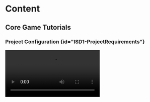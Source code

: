 # Content

## Core Game Tutorials

### Project Configuration {id="ISD1-ProjectRequirements"}
<video src="https://youtu.be/MyH6Ddp60qg"/>


In this video you are shown how to configure a 2D project in Godot, and introduced to the various parts of the
interface.

### **Import image assets**

<video src="https://youtu.be/J8wTFEexpBI"/>

This link contains the images you'll need to start the clone of Space
Invaders: [2D Assets](https://drive.google.com/file/d/10LKQkemkH1q27rAZUYc9Sa900K2EIZi9/view?usp=sharing)

### Main menu - Initial

<video src="https://youtu.be/DyaKLWr502M"/>

#### Part 1 - Main Menu Setup

In this video, you'll see how to configure the project window size and colour as well as start the layout of the menu.

You'll see how to add images into the scene as well as a label, with a brief introduction on how to layout these items.

<video src="https://youtu.be/CBA3sxDbgog"/>"

#### Main Menu Buttons

This video focuses on the Buttons the title scene. You'll see how to create the buttons, and modify the fonts to match
the title font, and then change the font of all the buttons to a new font.

## Buttons

### Main Menu Buttons Functionality

<video src="https://youtu.be/QH_5xVreQ-w"/>"

In this video, you're shown one way of changing between scenes.

You're shown a number of aspects to the process:

- Creating the new Scene
- Creating scripts for the buttons to store the scene names
- Reusing the script between buttons and scenes
- Writing a script to manage all the buttons in the scene
- Parts of programming, such as loops, functions and arrays.

The code used in this video is:


```python
extends Control

# Called when the node enters the scene tree for the first time.
func _ready():
    for button in $"Menu/Menu Buttons/Buttons".get_children():
        button.connect("pressed", self, "_on_Button_pressed", [button.scene_to_load])

func _on_Button_pressed(scene_to_load):
    print("Changing Scene...")
    print(scene_to_load)
    get_tree().change_scene(scene_to_load)
```
{collapsible="true" collapsed-title="TitleScene.gd"}


```python
extends Button

export(String) var scene_to_load
```
{collapsible="true" collapsed-title="ButtonScript.gd"}



```python
extends Control

# Called when the node enters the scene tree for the first time.
func _ready():
    for button in $"Layout/Main/Buttons/GameScenes".get_children():
        button.connect("pressed", self, "_on_Button_Pressed", [button.scene_to_load])

func _on_Button_Pressed(scene_to_load):
    print(scene_to_load)
    get_tree().change_scene(scene_to_load)
```
{collapsible="true" collapsed-title="MainGame.gd"}

## Gameplay

### Game Play

[https://www.youtube.com/watch?v=nQfOhc6jumE](https://www.youtube.com/watch?v=nQfOhc6jumE)

This video shows the process of designing and coding the fundamental gameplay of space invaders.

### Border Containment

<video src="https://youtu.be/ef0R6-4viOA"/>"

In this video, you're shown how to create (invisible) borders on the left and right of the screen using Area2D nodes,
and assigning them groups.

Then, the player object is modified to add it's own Area2D so that you can detect collisions between the object and the
newly created borders.

Finally, you're shown the code to restrict the player to the playing area between the two borders.

### Global Variables & Bullets

<video src="https://youtu.be/cYXn_vcRRTk"/>"

In this video you're shown how to create global variables. Global Variables can be accessed (used) by any script
throughout the entire project, from any script. This can be used to keep track of many variables needed throughout the
project, such as the high score, or in the case of this video - the limiting the number of bullets on screen at once.

```
extends KinematicBody2D

var speed = 500

# Called when the node enters the scene tree for the first time.
func _ready():
    GlobalVariables.bulletInstanceCount += 1
    set_physics_process(true)

func _physics_process(delta):
    var collidedObject = move_and_collide(Vector2(0, -speed*delta))
    if (collidedObject):
        #print(collidedObject.collider.name)
        if "Enemy" in collidedObject.collider.name:
            collidedObject.get_collider().queue_free()
        
            
        
        queue_free()
        GlobalVariables.bulletInstanceCount -= 1
```
{collapsible="true" collapsed-title="bullet.gd"}

## Enemies

### Enemy Group Movement

<video src="https://youtu.be/Hav91wHl3JA"/>"

In this video, you're shown how to group the enemy instances together and script them to "bounce" off the sides of the
game window when the first collision occurs.

```python
extends Node2D

var speed = -200

func _ready():
    set_physics_process(true)
    
    
func _physics_process(delta):
    global_position.x += speed * delta
```
{collapsible="true" collapsed-title="Enemies.gd"}

### Enemies Firing

<video src="https://youtu.be/9XiSX3SM428"/>"

In this first video, you're shown the configuration of the enemy bullets, and walked through the changes that need to be
made to the `global.gd`, `enemy.gd` scripts and the creation of the `enemy-bullets.gd` script.

```
extends KinematicBody2D

var speed = 500

# Called when the node enters the scene tree for the first time.
func _ready():
    GlobalVariables.enemyBulletInstanceCount += 1
    set_physics_process(true)

func _physics_process(delta):
    var collidedObject = move_and_collide(Vector2(0, +speed*delta*0.4))
    if (collidedObject):
        #print("Enemy collide: ",collidedObject.collider.name)
        if "Enemy" in collidedObject.collider.name:
            pass
            #collidedObject.get_collider().queue_free() #Don't kill the enemies.
        else:
            queue_free()
            GlobalVariables.enemyBulletInstanceCount -= 1
            print("Enemy Bullets: ", GlobalVariables.enemyBulletInstanceCount)
```
{collapsible="true" collapsed-title="Bullet-enemy.gd"}

```
extends KinematicBody2D

var bullet = preload("res://Bullet-Enemy/Bullet-Enemy.tscn")

    
func _ready():
    $Area2D.connect("area_entered", self, "_colliding")
    

func _colliding(area):
    if area.is_in_group("right"):
        #print("emenies collide right")
        get_parent().global_position.y += 10
        get_parent().speed = -200
    if area.is_in_group("left"):
        #print("emenies collide left")
        get_parent().global_position.y += 10
        get_parent().speed = 200

func _process(delta):
#	while (true):
    var rng = RandomNumberGenerator.new()
    rng.randomize()
    var my_random_number = rng.randf_range(2.0, 30.0)
    #print("time: ",my_random_number)
    yield(get_tree().create_timer(my_random_number), "timeout")
    if GlobalVariables.enemyBulletInstanceCount < 5:
        var bulletInstance = bullet.instance()
        
        bulletInstance.position = Vector2(global_position.x, global_position.y+20)
        get_tree().get_root().add_child(bulletInstance)
```
{collapsible="true" collapsed-title="Enemy.gd"}


```
extends Node

var bulletInstanceCount = 0 # Keeps track of how many bullet instances are current
var enemyBulletInstanceCount = 0
```
{collapsible="true" collapsed-title="Global.gd"}

## Part 1 Project Finalisation

### Quit Game Application

<video src="https://youtu.be/eNWupsu4DWI"/>"

This video shows how to modify the main menu to include a quit button. With a bonus debugging session at the end!


> FYI, there is no audio on this video
> {style="tip"}

## Audio

<video src="https://youtu.be/wKs7a6RBfaw"/>"

In this video you're shown how to add background music in a scene and also "event-based" music - in this case, adding
sound to the firing of bullets.

## High Score System

### High Score

To store high scores the data needs to be saved to the local drive - this is known as persistent data (the data persists
even if the application is not running).

Before implementing any form of persistent data, the exact data that needs to be save must be determined. The points
where the data is loaded from and saved to the local drive must be decided.

Your application must also be prepared for attempting to load the data, however it doesn’t exist at that time - such as
when the application is run for the first time.

Godot has an inbuilt system to save data and nodes to the local drive, however this tutorial will focus on only saving
and loading the previous high scores.

Before implementing persistent data, there are a few topics to understand - where the user data is stored and
serialisation.

### Godot User Data

Most file access performed in Godot begins with `res://` (e.g. `res://Menu/Menu.tscn`), which refers to the project root
folder (the folder containing `project.godot`). A file path starting with `res://` looks for the file relative to that
root folder.

User data uses the `user://` prefix which points to a different folder which is not in the project folder.

> The`user://`prefix points to a different directory on the user's device. On mobile and consoles, this path is unique
> to the project. On desktop, the engine stores user files in:
`~/.local/share/godot/app_userdata/[project_name]` on
> Linux,`~/Library/Application Support/Godot/app_userdata/[project_name]` on macOS (since Catalina)
> and  APPDATA \Godot\app_userdata\[project_name] on Windows.
[https://docs.godotengine.org/en/stable/tutorials/io/data_paths.html](https://docs.godotengine.org/en/stable/tutorials/io/data_paths.html)
>
{style="note"}

### Serialisation

Serialisation is the process of preparing data and objects to save to disk or transmitted.

### Testing!

Testing the high score system and the saving and loading of data can be frustrating as the tester needs to try for
different scores to ensure that the rank order is correct.

One method for improving this process is to add a cheat code into the game.

For instance, in the `Player.gd` script, the script can be updated to check if the user presses the Up key. If so, this
changes the scene straight to the win scene.s

![Screen Shot 2022-04-30 at 11.34.35 pm.png](Screen_Shot_2022-04-30_at_11.34.35_pm.png)


```python
if Input.is_action_pressed("ui_up"):
        get_tree().change_scene("res://WinScene.tscn")
```
{collapsible="true" collapsed-title="Player.gd"}

## High Scores

Currently, the game may have a simple scoring system, with only the currentScore being used.

This will be expanded upon by implementing not only a highScore variable as shown, but also the top 3 scores, as well as
the current players score.


> Note: the players name is not within the scope of the tutorial at this stage. If you wish to implement this, you will
> need to track the names as well, collecting the data within your game.
> {style="note"}

```python
var scoringInformation = {
	"currentScore": 0,
	"currentPlayer": "User",
	"highScore": 0,
	"highScorePlayersName" : "Winner"
}
```
{collapsible="true" collapsed-title="Global.gd"}

### Global.gd

Start by expanding `scoringInformation` to track the first, second and third top scores. This is done in Global.gd.

The starting values for each can be 0. As each player completes the game, their score will be compared to the top score,
and if greater, then shift the values down.

This is implemented through an array. The first element is the highest score, and down from there.

```python
var scoringInformation = {
	"currentScore": 0,
	"currentPlayer": "User",
	"highScores": [0,0,0],
	"highScorePlayersName" : "Winner"
}
```
{collapsible="true" collapsed-title="Global.gd"}

### Win Scene

When the player wins the game, the Win Scene is loaded. It will be at this point that their score (stored
in `scoringInformation`) will be compared to the high scores.

If your win Scene doesn’t have a script attached

Add a script to the root node by right-clicking on it and choosing Attach Script. Choose the default settings.

![Screen Shot 2022-04-30 at 10.22.57 pm.png](Screen_Shot_2022-04-30_at_10.22.57_pm.png)

Remove the unnecessary code, leaving only the extends command on the first line, and `func _ready()` function.

![Screen Shot 2022-04-30 at 10.24.59 pm.png](Screen_Shot_2022-04-30_at_10.24.59_pm.png)

Update the _ready() function to store the current players score into the array in the correct position, if necessary.

![Screen Shot 2022-04-30 at 11.20.04 pm.png](Screen_Shot_2022-04-30_at_11.20.04_pm.png)


```python
func _ready():
    # Sorts the array
    GlobalVariables.scoringInformation["highScores"].sort()
    
    # Searches the array for the value, or the position in the array where it will "fit".
    var highScorePosition = GlobalVariables.scoringInformation["highScores"].bsearch(GlobalVariables.scoringInformation["currentScore"], true)
    print("position #", highScorePosition)
    
    # Inserts the value into the array at the correct position.
    GlobalVariables.scoringInformation["highScores"].insert(highScorePosition, GlobalVariables.scoringInformation["currentScore"])
    
    # Removes the first (and lowest) score.
    GlobalVariables.scoringInformation["highScores"].remove(0)
    
    # Debugging.
    print(GlobalVariables.scoringInformation["highScores"])
```
{collapsible="true" collapsed-title="WinScene.gd"}

The high score system has been implemented!

<include from="reusableContent.topic" element-id="commitPush"/>

## Persistent Data

In this tutorial, you’ll be shown how to save and load the `scoringInformation` dictionary.

> In this tutorial, only a small amount of data will be saved and loaded, so not a lot of focus on serialisation is done. However if the game requires saving more complex data, you will need to ensure this is done.
{style="tip"}

Open `Global.gd` and create a new global variable which sets the save file.

![Screen Shot 2022-05-01 at 12.24.52 am.png](Screen_Shot_2022-05-01_at_12.24.52_am.png)

Code

```python
var saveFile = "user://save.dat"
```
{collapsible="true" collapsed-title="Global.gd"}

### Saving the data

To ensure it’s saved when it is updated, the saving of high score data can be done in the Win Scene.

Open `WinScene.gd` and create a new function called `saveData()`.

![Screen Shot 2022-05-01 at 12.20.42 am.png](Screen_Shot_2022-05-01_at_12.20.42_am.png)


```python
func saveData():
```
{collapsible="true" collapsed-title="WinScene.gd"}

Update `saveData()` to attempt to access the file name specified in `Global.gd` called `saveFile`. If there is no issues
with that file, it will write the scoringInformation dictionary to the file and close the connection.

![Screen Shot 2022-05-01 at 12.25.56 am.png](Screen_Shot_2022-05-01_at_12.25.56_am.png)


```python
func saveData():
    var file = File.new()
    var error = file.open(GlobalVariables.saveFile, file.WRITE)
    if error == OK:
        file.store_var(GlobalVariables.scoringInformation)
        file.close()
        print("!!Data Saved!!")
    else :
        print("!!Data Not Saved!!")
```
{collapsible="true" collapsed-title="WinScene.gd"}

Lastly, update the `_ready()` function to call the `saveData()` function.

![Screen Shot 2022-05-01 at 12.33.02 am.png](Screen_Shot_2022-05-01_at_12.33.02_am.png)

### Loading the Data

Open the main menu and look at the script for the scene - `Menu.gd`.

Update the `_ready()` function to load (or attempt to load) the saved data.

This code checks to see if the file exists first - applications don’t like attempting to open files that don’t exist.

If the file is there, it replaces the `scoringInformation` data that’s coded by default with the loaded data. If there
is any error, it just leaves the default values.

![Screen Shot 2022-05-01 at 12.34.49 am.png](Screen_Shot_2022-05-01_at_12.34.49_am.png)


```python
var file = File.new()
    if file.file_exists(GlobalVariables.saveFile):
        var error = file.open(GlobalVariables.saveFile, File.READ)
        if error == OK:
            var player_data = file.get_var()
            file.close()
            GlobalVariables.scoringInformation = player_data
```
{collapsible="true" collapsed-title="WinScene.gd"}

<include from="reusableContent.topic" element-id="commitPush"/>

## Bug or Feature?

There’s a bug with the saving and loading of `scoringInformation`. Did you notice? It’s got to do with currentScore -
it’s not resetting correctly and is saving the current score in the save file.


## Win & Lose Conditions

The Win and Lose conditions refer to the state of gameplay to determine whether the player “wins” the game or “loses”
the game. Those states are determined by the game itself and what occurs after is up to the developer.

Some examples could be:

- Win Condition
    - All enemies are killed
    - The door at the end of the level is opened
    - The player survives the night
    - etc.
- Lose Condition
    - The player’s health reaches 0.
    - The player runs out of ammunition.
    - etc.

In our clone of space invaders, the following conditions exist (at a minimum)

| Win Condition/s          | Lose Condition/s               |
|--------------------------|--------------------------------|
| All enemies are defeated | The timer reaches 0.           |
|                          | The player’s health reaches 0. |

### Win Condition

Expand each of the following to implement the different conditions.

#### All Enemies are Defeated

Open `MainGame.tscn`, and click on the “Open in Editor” button next to one of the individual enemy nodes.

![Screen Shot 2022-04-30 at 10.30.47 pm.png](Screen_Shot_2022-04-30_at_10.30.47_pm.png)

This opens the original scene to edit. All of the individual enemies in the game are based on this one scene.

With the root node selected, click on the Node tab, then click on Groups. Enter “enemy” and click Add.

![Screen Shot 2022-04-30 at 10.31.40 pm.png](Screen_Shot_2022-04-30_at_10.31.40_pm.png)

Save the scene. This adds this tag to each individual enemy.

Return to Main Game.

Open `MainGame.gd`, and in the `_process()` function, check if there are no more nodes with the tag enemy left. If there
are none, then go to the Win Scene.

```python
func _process(delta):
	$HUD/CurrentScore.text = str(GlobalVariables.scoringInformation["currentScore"])
	if get_tree().get_nodes_in_group("enemy").size() == 0:
		get_tree().change_scene("res://WinScene.tscn")
```

Change `res://WinScene.tscn` to link to the Win Scene in your project.

### Lose Condition

Expand each of the following to implement the different conditions.

#### The Timer Reaches 0

To implement this condition check, open the MainGame.gd script and look in the _ready() function.

![Screen Shot 2022-04-26 at 11.18.58 pm.png](Screen_Shot_2022-04-26_at_11.18.58_pm.png)

If Line 17 is reached, it outputs `Game Over` to the console, which means the timer has reached 0. This is where the
code will need to go to make it perform a function. Luckily the condition check has already been performed!

Create a New Scene through the `Scene` Menu

![Screen Shot 2022-04-26 at 11.21.23 pm.png](Screen_Shot_2022-04-26_at_11.21.23_pm.png)

Choose Node2D in the hierarchy tab to start the scene, and then Right Click on the Node2D and choose `Add Child Node`.

![Screen Shot 2022-04-26 at 11.21.40 pm.png](Screen_Shot_2022-04-26_at_11.21.40_pm.png)

Search for, and add, a VBoxContainer

![Screen Shot 2022-04-26 at 11.21.57 pm.png](Screen_Shot_2022-04-26_at_11.21.57_pm.png)

Rename the VboxContainer as Layout. Right click on that, and choose Add Child Node.

![Screen Shot 2022-04-26 at 11.22.15 pm.png](Screen_Shot_2022-04-26_at_11.22.15_pm.png)

This time, search for and add a Label

![Screen Shot 2022-04-26 at 11.22.25 pm.png](Screen_Shot_2022-04-26_at_11.22.25_pm.png)

Rename the Label as Heading, and then change the text attribute to “You Lost” or anything else appropriate.

![Screen Shot 2022-04-26 at 11.22.52 pm.png](Screen_Shot_2022-04-26_at_11.22.52_pm.png)

Now add a button as a child of the VboxContainer called Layout.

![Screen Shot 2022-04-26 at 11.23.21 pm.png](Screen_Shot_2022-04-26_at_11.23.21_pm.png)

Change the text to `Return to the Main Menu,` or anything else appropriate.

![Screen Shot 2022-04-26 at 11.23.42 pm.png](Screen_Shot_2022-04-26_at_11.23.42_pm.png)

Right-click on the button in the heirarchy and choose `Attach Script`.

![Screen Shot 2022-04-26 at 11.24.26 pm.png](Screen_Shot_2022-04-26_at_11.24.26_pm.png)

Don’t change any of the defaults and just click Create.

![Screen Shot 2022-04-26 at 11.24.32 pm.png](Screen_Shot_2022-04-26_at_11.24.32_pm.png)

With the button selected, switch to the Node tab as shown.

![Screen Shot 2022-04-26 at 11.23.57 pm.png](Screen_Shot_2022-04-26_at_11.23.57_pm.png)

Double click on the `pressed` signal.

![Screen Shot 2022-04-26 at 11.24.14 pm.png](Screen_Shot_2022-04-26_at_11.24.14_pm.png)

Don’t change anything here - just click `Connect`.

![Screen Shot 2022-04-26 at 11.24.49 pm.png](Screen_Shot_2022-04-26_at_11.24.49_pm.png)

Change the script to the code shown below.

```python
func _on_Button_pressed():
	get_tree().change_scene("res://Menu/Menu.tscn")
```

> Note that the `res://Menu/Menu.tscn` may need to be modified to match your project. It needs to be the path to *your* main menu scene.
{style="note"}

![Screen Shot 2022-04-26 at 11.25.18 pm.png](Screen_Shot_2022-04-26_at_11.25.18_pm.png)

![Screen Shot 2022-04-26 at 11.25.27 pm.png](Screen_Shot_2022-04-26_at_11.25.27_pm.png)

Save the Scene.

![Screen Shot 2022-04-26 at 11.25.45 pm.png](Screen_Shot_2022-04-26_at_11.25.45_pm.png)

Go back to MainMenu.gd and after the print("Game Over") code, you will need to add the following:

```python
get_tree().change_scene("res://LoseScene.tscn")
```

> Remember the scene linked will need to match *your* project. Change `res://LoseScene.tscn` to whatever you need to link it to the scene you just created.
{style="note"}

### The Player’s Health Reaches 0.

## User Interface Improvements

Create the Main Menu Interface.


### Main Menu

#### **Part 1 - Menu Setup**

<video src="https://youtu.be/DyaKLWr502M"/>"

In this video, you'll see how to configure the project window size and colour as well as start the layout of the menu.

You'll see how to add images into the scene as well as a label, with a brief introduction on how to layout these items.

#### **Part 2**

<video src="https://youtu.be/CBA3sxDbgog"/>"

In this video, you'll create the "AppInfo" section of the title screen, including the version number, developer and high
score information.

You'll also learn briefly about "Size Flags" to layout the App Info section, expanding labels to fill additional space
on screen.

#### **Part 3**

<video src="https://youtu.be/PxyPHJmNflI"/>"

This video focuses on the Buttons the title scene. You'll see how to create the buttons, and modify the fonts to match
the title font, and then change the font of all the buttons to a new font.

### Buttons Functionality

<video src="https://youtu.be/QH_5xVreQ-w"/>"

Code - TitleScene.gd

```
extends Control

# Called when the node enters the scene tree for the first time.
func _ready():
    for button in $"Menu/Menu Buttons/Buttons".get_children():
        button.connect("pressed", self, "_on_Button_pressed", [button.scene_to_load])

func _on_Button_pressed(scene_to_load):
    print("Changing Scene...")
    print(scene_to_load)
    get_tree().change_scene(scene_to_load)
```

Code - ButtonScript.gd

```python
extends Button

export(String) var scene_to_load
```

Code - MainGame.gd

```python
extends Control

# Called when the node enters the scene tree for the first time.
func _ready():
    for button in $HUD.get_children():
        button.connect("pressed", self, "_on_Button_pressed", [button.scene_to_load])

func _on_Button_pressed(scene_to_load):
    print("Changing Scene...")
    print(scene_to_load)
    get_tree().change_scene(scene_to_load)
```

In this video, you're shown one way of changing between scenes.

You're shown a number of aspects to the process:

- Creating the new Scene
- Creating scripts for the buttons to store the scene names
- Reusing the script between buttons and scenes
- Writing a script to manage all the buttons in the scene
- Parts of programming, such as loops, functions and arrays.

## Options Implementation

### Scene Creation

With the Space Invaders project open, Create a new scene.

![Screen Shot 2022-04-29 at 12.55.39 pm.png](Screen_Shot_2022-04-29_at_12.55.39_pm.png)

When the choice appears, choose User Interface out of the four options.

> It is possible to also create it as a 2D Scene.
{style="note"}

![Screen Shot 2022-04-29 at 12.55.47 pm.png](Screen_Shot_2022-04-29_at_12.55.47_pm.png)

Rename the scene `OptionsMenu`.

![Screen Shot 2022-04-29 at 12.56.52 pm.png](Screen_Shot_2022-04-29_at_12.56.52_pm.png)

Add a VBoxContainer node as a child of `OptionsMenu`. Rename the node as `Layout`

![Screen Shot 2022-04-29 at 12.57.33 pm.png](Screen_Shot_2022-04-29_at_12.57.33_pm.png)

Create a CheckButton node as a child of Layout. Rename this to `RapidFireSelect`.

![Screen Shot 2022-04-29 at 12.58.40 pm.png](Screen_Shot_2022-04-29_at_12.58.40_pm.png)

Set the text property of this box to Rapid Fire.

![Screen Shot 2022-04-29 at 1.41.12 pm.png](Screen_Shot_2022-04-29_at_1.41.12_pm.png)

As another child of `Layout`, create a Button, renamed to `ReturnToMainMenu`.

![Screen Shot 2022-04-29 at 1.06.59 pm.png](Screen_Shot_2022-04-29_at_1.06.59_pm.png)

Set the text property of `ReturnToMainMenu` button to “Return to the Main Menu”

![Screen Shot 2022-04-29 at 1.34.08 pm.png](Screen_Shot_2022-04-29_at_1.34.08_pm.png)

Save the Scene as OptionsMenu, saving it in a folder called Options in the root of the project.

![Screen Shot 2022-04-29 at 1.00.48 pm.png](Screen_Shot_2022-04-29_at_1.00.48_pm.png)

At the end of this process, your Scene and FileSystem should appear similar to this.

![Screen Shot 2022-04-29 at 1.02.06 pm.png](Screen_Shot_2022-04-29_at_1.02.06_pm.png)

#### Button Functionality

To quickly add the functionality to the single `ReturnToMainMenu` button in the scene, you can add a function to run
with the button is pressed.

Right-click on the `ReturnToMainMenu` button and choose Attach Script.

![Screen Shot 2022-04-29 at 1.16.55 pm.png](Screen_Shot_2022-04-29_at_1.16.55_pm.png)

Leave the settings and just click Create.

![Screen Shot 2022-04-29 at 1.17.05 pm.png](Screen_Shot_2022-04-29_at_1.17.05_pm.png)

Leave the script for the moment, and select the `ReturnToMainMenu` button in the hierarchy. Change to the Node options
and double click on the Pressed() signal.

![Screen Shot 2022-04-29 at 1.11.17 pm.png](Screen_Shot_2022-04-29_at_1.11.17_pm.png)

The Connect a Signal to a Method dialog appears. Leave all the values as is, and click Connect. This will take you back
to the script with a new function created.

![Screen Shot 2022-04-29 at 1.20.55 pm.png](Screen_Shot_2022-04-29_at_1.20.55_pm.png)

Change the pass command to the code shown, Godot will assist you by showing a menu with all the scenes. Choose your Main
Menu scene from the list.

`get_tree().change_scene(`

![2022-04-29 13-22-37.2022-04-29 13_23_16.gif](2022-04-29_13-22-37.2022-04-29_13_23_16.gif)

#### Link from the Main Menu

Open the main menu scene.

![Screen Shot 2022-04-29 at 1.29.44 pm.png](Screen_Shot_2022-04-29_at_1.29.44_pm.png)

Right-Click on the `OptionsMenu.tscn` and choose Copy Path.

![Screen Shot 2022-04-29 at 1.28.38 pm.png](Screen_Shot_2022-04-29_at_1.28.38_pm.png)

Select the Options Button in the hierarchy and set the Scene To Load variable in the Inspector to the path to the
options menu.

![Screen Shot 2022-04-29 at 1.31.07 pm.png](Screen_Shot_2022-04-29_at_1.31.07_pm.png)

#### Test the Buttons

Run the project, and check to make sure you can navigate from the Main Menu to the Options menu and back again.

![2022-04-29 13-35-40.2022-04-29 13_36_03.gif](2022-04-29_13-35-40.2022-04-29_13_36_03.gif)

### Rapid Fire Implementation

#### Global Variable

Open Global.gd and create a new variable called rapidFire and set it to `false`.

```python
var rapidFire = false
```

Save the script.

![Screen Shot 2022-04-29 at 1.48.24 pm.png](Screen_Shot_2022-04-29_at_1.48.24_pm.png)

#### Options Menu functionality

Now that the scene has been created, successfully linked and the global variable set, it’s now time to implement the
Rapid Fire option.


> Remember: This can be done for any option that will be used throughout the game. For instance, this could be used to set the difficulty setting, audio volume etc.
{style="note"}

Open the OptionsMenu Scene.

Right click on RapidFireSelect and choose Attach Script.

![Screen Shot 2022-04-29 at 1.41.57 pm.png](Screen_Shot_2022-04-29_at_1.41.57_pm.png)

Leave the settings on the dialog box and choose Create.

You do not need to make any changes to the code at this stage.

![Screen Shot 2022-04-29 at 1.42.11 pm.png](Screen_Shot_2022-04-29_at_1.42.11_pm.png)

With the button selected, change to the Node view and double click on the toggled signal.

![Screen Shot 2022-04-29 at 1.52.02 pm.png](Screen_Shot_2022-04-29_at_1.52.02_pm.png)

Leave all the settings as default and click on the Connect button.

![Screen Shot 2022-04-29 at 1.52.08 pm.png](Screen_Shot_2022-04-29_at_1.52.08_pm.png)

The default code is created.

![Screen Shot 2022-04-29 at 1.53.34 pm.png](Screen_Shot_2022-04-29_at_1.53.34_pm.png)

Replace the pass code with code to set the `rapidFire` variable in the Global script.


> This code works because the value that the check button is set to (on or off) equates to `true` or `false` which can set the rapidFire value in the global script.
{style="note"}

![Screen Shot 2022-04-29 at 1.54.52 pm.png](Screen_Shot_2022-04-29_at_1.54.52_pm.png)

```python
GlobalVariables.rapidFire = button_pressed
```

#### Using the Options

This has now completed this section as the collection and storage of the options through the menu. The next stage is to
use this within the rest of the game.

In this case, the `rapidFire` variable can be used in the Player.gd script to modify the functionality for the firing
process.

Code

```python
func _process(delta):
    if GlobalVariables.rapidFire:
        if Input.is_action_pressed("fire"):
            var bulletInstance = bulletSource.instance()
            bulletInstance.position = Vector2(position.x, position.y-20)
            get_tree().get_root().add_child(bulletInstance)
    else:
        if Input.is_action_just_pressed("fire"):
            var bulletInstance = bulletSource.instance()
            bulletInstance.position = Vector2(position.x, position.y-20)
            get_tree().get_root().add_child(bulletInstance)
```

![Screen Shot 2022-04-29 at 1.58.58 pm.png](Screen_Shot_2022-04-29_at_1.58.58_pm.png)

## Working Project

This is an example of how the project will run once implemented.

![2022-04-29 14-08-46.2022-04-29 14_09_44.gif](2022-04-29_14-08-46.2022-04-29_14_09_44.gif)

## Presentation Planning

The goals for this topic are:

- Plan the structure and content for the presentation


[Video presentation ideas - 17 of the best from Biteable - the world's simplest video maker](https://biteable.com/blog/video-presentation-ideas/)

[7 Different Types of Video Presentations_Presentation_ezTalks_Video Conferencing, Webinar, Online Meeting, Screensharing Tips and Reviews](https://eztalks.com/presentation/7-different-types-of-video-presentations.html)

[Video Production - Planning](https://www.notion.so/Video-Production-Planning-1ffb27d262474e04aedabd0653f63901?pvs=21)

[Best Kickstarter Videos of 2020 and Why Are They Successful](https://www.adjustproduction.com/news/best-kickstarter-videos-2020/)

[Best Kickstarter Videos](https://blog.thecrowdfundingformula.com/best-kickstarter-videos/)


### Documentation

Create a Google Doc and attach it to the assignment on Google Classroom.

1. Create Headings for each section and topic.
2. Under each heading and topic, write notes for what you want to cover. Include Screenshots as necessary.
3. Add a section for the style and type of video. Make notes, include examples of video styles that you will use as a
   guide to producing yours.

### Video Style

Consider the style that you wish to present the video? Will you use humour? Loud music etc.

Use the resources linked above to guide and inspire you.

### Examples

Look at the Assessment Examples page, focusing on the Video Presentations. What works well, what could be done better,
and what approaches could/would you take?

[Assessment Examples](https://www.notion.so/Assessment-Examples-ba9ee48cf95a4ca78c4a3653b16831a0?pvs=21)

### Storyboard

Using
the [Video Production - Planning](https://www.notion.so/Video-Production-Planning-1ffb27d262474e04aedabd0653f63901?pvs=21)
page, create a storyboard of your intended video.

Attach the storyboard to the assessment on Google Classroom.

## Extension Tutorials

### Countdown Timer

On this page, you'll be shown how to create a simple countdown Timer which updates the screen with the current time.

### Interface

Create a label node in the scene and note where in the hierarchy you created it. In the case below, the node is
called `Countdown` and it's stored under `HUD`.

![Screen_Shot_2021-05-04_at_10.09.14_am.png](Screen_Shot_2021-05-04_at_10.09.14_am.png)

That's it for the interface at this stage!

### Code

In the main Scene, update the `MainGame.gd` code to include two variables at the top:

```python
export(int) var countdownMax
var currentTimer
```

The `countdownMax` variable is used to store the starting value for the countdown and is set through the Inspector of
the main scene

![Screen_Shot_2021-05-04_at_10.03.34_am.png](Screen_Shot_2021-05-04_at_10.03.34_am.png)

The currentTimer variable is used to keep track of the current time, which will be reduced by 1 each second.

Next, update the _ready function to first set the currentTimer to the maximum, and update the Label.

```python
	currentTimer = countdownMax
	$HUD/Countdown.text = str(currentTimer)
```

> You will need to change the `$HUD/Countdown` to match where the countdown timer label is in your scene view!!
{style="note"}

Then you'll create a look which updates the Countdown label, waits a second using the `yield` function, and then reduces
the `currentTimer` value by 1

```python
while currentTimer > 0:
		print(currentTimer)
		$HUD/Countdown.text = str(currentTimer)
		yield(get_tree().create_timer(1.0), "timeout")
```

When the loop ends, (when `countdownTimer` reaches 0) then you can write the code to do whatever you want. In the case
below, it simply outputs Game Over, however you may want to change to another scene.

Here is the final code for the `_ready()` function.

```python
func _ready():
	#... Existing setup code...
	
	currentTimer = countdownMax
	$HUD/Countdown.text = str(currentTimer)
	while currentTimer > 0:
		print(currentTimer)
		$HUD/Countdown.text = str(currentTimer)
		yield(get_tree().create_timer(1.0), "timeout")
		currentTimer -= 1
	$HUD/Countdown.text = str(currentTimer)
	print("Game Over")
	#Change to next scene
```

## Tutorials

### Animation "Gifs"

To get an animation in an image (like an animated Gif) in your project, you could to use an AnimatedSprite.

[Godot Engine Tutorial Part 9-Sprite Animation - GameFromScratch.com](https://gamefromscratch.com/godot-engine-tutorial-part-9-sprite-animation/)

### Background Colour

[How can I change the default background color](https://godotengine.org/qa/386/how-can-i-change-the-default-background-color)

### Limiting Enemies to shoot (Raycast)


The goals for this topic are:

- Limit the enemy shooting to only the ones “in front”
- Implement raycasts into the enemy scene.



### Instructions


> Raycasts are an invisible line between two points in game. Using Raycasts you can detect collisions (or potential collisions). They have a number of uses such as calculating the destination of a bullet, without creating (instantiating) a bullet in game, or if an object can ‘see’ another object (if there’s a wall in the way).
{style="none"}

In the project, open the `enemy.tscn` file to edit the enemy object. This will update **all** enemy instances in the
game.

Add a child node to the Enemy. Search for RayCast2D in the list and choose Create.

![Screen Shot 2022-05-31 at 9.18.52 pm.png](Screen_Shot_2022-05-31_at_9.18.52_pm.png)

With the new RayCast2D node selected, change the Inspector values `Enabled` and `Cast To:.`

![Screen Shot 2022-05-31 at 9.28.31 pm.png](Screen_Shot_2022-05-31_at_9.28.31_pm.png)

Attach a script to the RayCast2D node.

![Screen Shot 2022-05-31 at 9.23.38 pm.png](Screen_Shot_2022-05-31_at_9.23.38_pm.png)

![Screen Shot 2022-05-31 at 9.23.43 pm.png](Screen_Shot_2022-05-31_at_9.23.43_pm.png)

Replace the contents with the following code.

Save the script.

```python
extends RayCast2D

# Called when the node enters the scene tree for the first time.
func _ready():
	set_process(true)

func _process(delta):
	if self.is_colliding():
		get_parent().canShoot = false
	else:
		get_parent().canShoot = true
```

Open Enemy.gd and create a new variable, declaring it at the top of the script.

```python
var canShoot = false
```

![Screen Shot 2022-05-31 at 9.24.41 pm.png](Screen_Shot_2022-05-31_at_9.24.41_pm.png)

**Update** the _process() function to first check if canShoot is true. If it is true, then the normal ‘shooting’ code
will execute.


> You only need to add the following line to the function - `if canShoot:`.
{style="tip"}

![Screen Shot 2022-05-31 at 9.26.59 pm.png](Screen_Shot_2022-05-31_at_9.26.59_pm.png)

## Export Game

Under Project menu, choose Export.

![Untitled](Untitled.png)

Click on the Add button, and choose the operating system that you’re attempting to export for.

![Untitled](export var health.png)

The first time you attempt to do this, you may be presented with information such as shown. Click on Manage Export
Templates.

![Untitled](Untitled2.png)

Click on the ****************************************Download and Install**************************************** link.

![Untitled](Untitled3.png)

This will take a minute or two…..

Once completed, click **********Close**********.

You may need to open the Export dialog again through the Project menu.

![Untitled](Untitled4.png)

You may see some more errors, and these will be dependent on the OS you’re exporting to.

You will need to research on how to solve these issues.

If required: For the identifier, you can enter : `au.edu.act.ltc.<Game Name>,` changing `<Game Name>` to the name of
your game.

![Untitled](Untitled5.png)

---

## Player Health

To enable health in the player, a few scripts need to be updated. Open `Player.gd` and add a new function at the bottom
of the script to reduce the health of the player.


> Depending on your requirements, you can change the value that health is reduced by.
{style="tip"}

![Untitled](Untitled.png)

```python
func reduceHealth():
	health -= 1
	if health == 0:
		get_tree().change_scene("res://Menu/Menu.tscn")
```

At the top of the script, add a new variable called `health` which can also be configured in the Godot IDE by including
the `export` keyword.

![Untitled](Untitled1.png)

```python
export (int) var health = 1
```

Save the script.

Open `Bullet-Enemy.gd` and update the code which runs when the bullet collides with an option. This code will check if
the collidedObject contains the word “Player”, and if so, run the `reduceHealth()` function on that object.

Save the script.

![Untitled](Untitled2.png)

```python
if "Player" in collidedObject.collider.name:
		collidedObject.collider.reduceHealth()
```

Test the functionality.

<include from="reusableContent.topic" element-id="commitPush"/>

---

## End of Game Bug

If your game is experiencing a bug where objects from the Main Game are appearing after a scene changes, such as when
the player dies or countdown finishes, this is one method of fixing the bug.

In `Global.gd` add a new variable called `Player`. This variable will be used as a ‘pointer’ to the player object. When
the player object gets created, the `Player` variable will set to point to the player object. When the scene ends (win
or lose) the `Player` variable will be set back to null.

Save the Script.

![Untitled](Untitled3.png)

In `[Player.gd](http://Player.gd)` update `_ready()` set the `GlobalVariables.Player` to be the Player object. This uses
the `self` keyword.

![Untitled](Untitled4.png)

```python
GlobalVariables.Player = self
```

For ******all****** objects that need to be deleted from the game when the player dies or the player wins (i.e. the
scene needs to change), add the following code to the **********start********** of the  `_process()`
or `_physics_process(delta)` functions

Repeat this for all objects. You may need to add this code to `enemy.gd` , `Bullet.gd`, and `Bullet-Enemy.gd` scripts.

![Untitled](Untitled5.png)

```python
if GlobalVariables.Player == null:
		queue_free()
```

Finally, Whenever the player object or game finished, set the `GlobalVariables.Player` variable back to `null`.

This will need to be added to any point where the scene changes in the main game. For instance, when the countdown
finishes.

![Untitled](Untitled6.png)

```python
GlobalVariables.Player = null
```

## Player Health Display

![Hearts for Health Implemented.](Untitled7.png)

Hearts for Health Implemented.

This is based on this tutorial.

[Heart Containers: 3 Ways :: Godot 3 Recipes](https://kidscancode.org/godot_recipes/3.x/ui/heart_containers_3/index.html)

Download the Asset library from this page.

[https://kenney.nl/assets/platformer-art-deluxe](https://kenney.nl/assets/platformer-art-deluxe)

Unzip the file and find the three heart images.

![Untitled](Untitled8.png)

Copy these into the Images folder in your project. In the example here, the images are stored in a folder called *
***********hearts************ however they can be stored anywhere in the project.

> The path to the images in the code later will need to match!
{style="tip"}

![Untitled](Untitled9.png)

Opening the desired scene, create a VBoxContainer, called `Health`. Create Five (or as many as the game requires) *
*******TextureRect********s as children of the VBoxContainer.

![Untitled](Untitled10.png)

Rename the TextureRects to 1..2..3.. etc. Drag the Heart image onto each of the TextureRects.

Additionally, set the StretchMode to be Keep

![Untitled](Untitled11.png)

Attach a script to the `Health` HboxContainer, naming the file `health.gd`. Replace the contents with the code shown.

At this stage, nothing will occur if the game is run. The `update_health` function will need to be called by the main
game script to update the hearts based on the players health.

```python
extends HBoxContainer

enum MODES {simple, empty, partial}

var heart_full = preload("res://Images/hearts/hud_heartFull.png")
var heart_empty = preload("res://Images/hearts/hud_heartEmpty.png")
var heart_half = preload("res://Images/hearts/hud_heartHalf.png")

export (MODES) var mode = MODES.simple

func update_health(value):
	match mode:
		MODES.simple:
			update_simple(value)
		MODES.empty:
			update_empty(value)
		MODES.partial:
			update_partial(value)

func update_simple(value):
	for i in get_child_count():
		get_child(i).visible = value > i

func update_empty(value):
	for i in get_child_count():
		if value > i:
			get_child(i).texture = heart_full
		else:
			get_child(i).texture = heart_empty
			
func update_partial(value):
	for i in get_child_count():
		if value > i * 2 + 1:
			get_child(i).texture = heart_full
		elif value > i * 2:
			get_child(i).texture = heart_half
		else:
			get_child(i).texture = heart_empty
```

********************REMEMBER!!!********************  The paths to the images need to match. Check capitalisations and
the **********exact********** path for each of the images.

![Untitled](Untitled12.png)

Edit the `[MainGame.gd](http://MainGame.gd)` and add the following code into  `_process(delta)`.


> The path to the Health and player nodes will depend on your setup. Change the `$HUD/Health` and `$Player` as necessary to fit the specific nodes.
{style="tip"}

![Untitled](Untitled13.png)

```python
$HUD/Health.update_health($Player.health)
```

Make sure the Players health variable is set to `export` in the player script.

Set the players health to match the number of hearts you need.

![Untitled](Untitled14.png)

Run the game!

![Jun-08-2023 12-59-56.gif](Jun-08-2023_12-59-56.gif)

## “Partial” Version

The Partial Version of the script uses the half hearts. This could be used if your player health was more than the
number of hearts you wanted on screen. For instance, if the player’s health was 10, but only had the space for 5 hearts.

To configure the partial version of the health bars, open `[Health.gd](http://Health.gd)` and change the `MODES`
to `partial`.

![Untitled](Untitled15.png)

Set the players health to an appropriate value and run the game.

![Jun-08-2023 13-05-52.gif](Jun-08-2023_13-05-52.gif)
